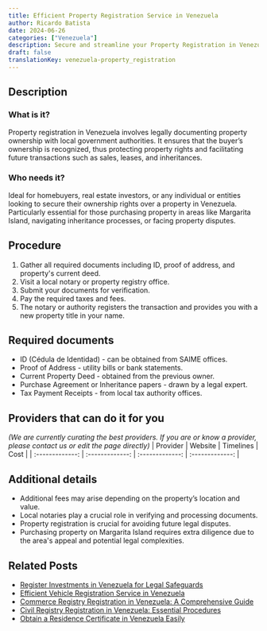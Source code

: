 ```yaml
---
title: Efficient Property Registration Service in Venezuela
author: Ricardo Batista
date: 2024-06-26
categories: ["Venezuela"]
description: Secure and streamline your Property Registration in Venezuela with our expert guidance. Your property, your rights, secured.
draft: false
translationKey: venezuela-property_registration
---
```


## Description
### What is it?
Property registration in Venezuela involves legally documenting property ownership with local government authorities. It ensures that the buyer’s ownership is recognized, thus protecting property rights and facilitating future transactions such as sales, leases, and inheritances.

### Who needs it?
Ideal for homebuyers, real estate investors, or any individual or entities looking to secure their ownership rights over a property in Venezuela. Particularly essential for those purchasing property in areas like Margarita Island, navigating inheritance processes, or facing property disputes.

## Procedure

1. Gather all required documents including ID, proof of address, and property's current deed.
2. Visit a local notary or property registry office.
3. Submit your documents for verification.
4. Pay the required taxes and fees.
5. The notary or authority registers the transaction and provides you with a new property title in your name.


## Required documents

- ID (Cédula de Identidad) - can be obtained from SAIME offices.
- Proof of Address - utility bills or bank statements.
- Current Property Deed - obtained from the previous owner.
- Purchase Agreement or Inheritance papers - drawn by a legal expert.
- Tax Payment Receipts - from local tax authority offices.


## Providers that can do it for you
_(We are currently curating the best providers. If you are or know a provider, please contact us or edit the page directly)_
| Provider        |     Website     |     Timelines    |       Cost      |
| :-------------: | :-------------: |  :-------------: | :-------------: |

## Additional details

- Additional fees may arise depending on the property’s location and value.
- Local notaries play a crucial role in verifying and processing documents.
- Property registration is crucial for avoiding future legal disputes.
- Purchasing property on Margarita Island requires extra diligence due to the area's appeal and potential legal complexities.




## Related Posts

- [Register Investments in Venezuela for Legal Safeguards](https://tramitit.com/guides/venezuela/investment_registry_registration/)
- [Efficient Vehicle Registration Service in Venezuela](https://tramitit.com/guides/venezuela/vehicle_registration/)
- [Commerce Registry Registration in Venezuela: A Comprehensive Guide](https://tramitit.com/guides/venezuela/commerce_registry_registration/)
- [Civil Registry Registration in Venezuela: Essential Procedures](https://tramitit.com/guides/venezuela/civil_registry_registration/)
- [Obtain a Residence Certificate in Venezuela Easily](https://tramitit.com/guides/venezuela/residence_certificate/)